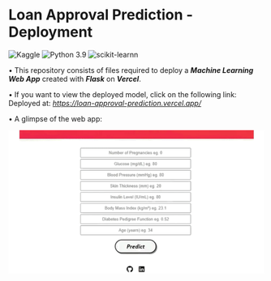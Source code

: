 # Loan Approval Prediction - Deployment
![Kaggle](https://img.shields.io/badge/Dataset-Kaggle-blue.svg) ![Python 3.9](https://img.shields.io/badge/Python-3.9-brightgreen.svg) ![scikit-learnn](https://img.shields.io/badge/Library-Scikit_Learn-orange.svg)

• This repository consists of files required to deploy a ___Machine Learning Web App___ created with ___Flask___ on ___Vercel___.

• If you want to view the deployed model, click on the following link:<br />
Deployed at: _https://loan-approval-prediction.vercel.app/_

• A glimpse of the web app:

![GIF](readme_resources/loan-predictor-web-app.gif)

